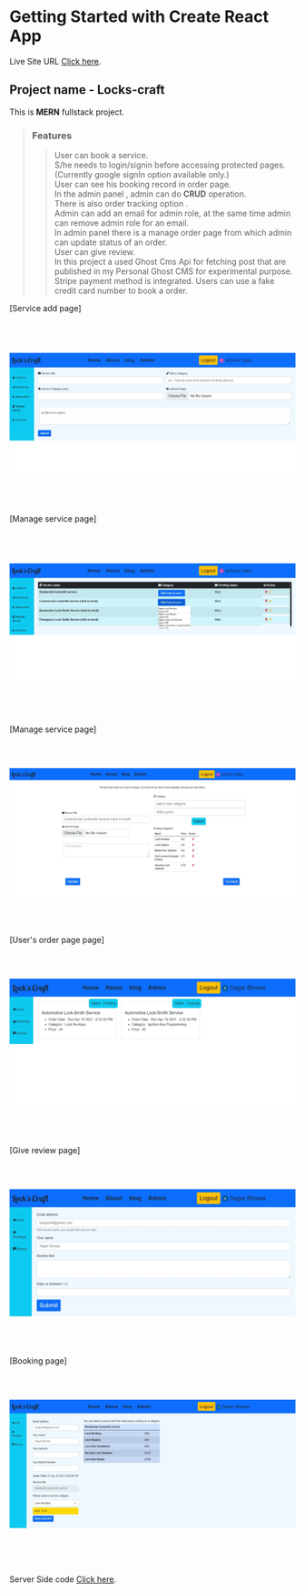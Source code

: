 # Getting Started with Create React App

Live Site URL [Click here](https://locks-draft.netlify.app/).

## Project name - Locks-craft

This is **MERN** fullstack project.  


> ### Features
>> User can book a service.  
>> S/he needs to login/signin before accessing protected pages.(Currently google signIn option available only.)  
>> User can see his booking record in order page.  
>> In the admin panel , admin can do **CRUD** operation.   
>> There is also order tracking option .  
>> Admin can add an email for admin role, at the same time admin can remove admin role for an email.  
>> In admin panel there is a manage order page from which admin can update status of an order.  
>> User can give review.  
>> In this project a used Ghost Cms Api for fetching post that are published in my Personal Ghost CMS for experimental purpose.  
>> Stripe payment method is integrated. Users can use a fake credit card number to book a order.


[Service add page]<img src="./src/images/lock3.png" width="800" height="350" style='object-fit: contain'>  
[Manage service page]<img src="./src/images/lock5.png" width="800" height="350" style='object-fit: contain'>  
[Manage service page]<img src="./src/images/lock6.png" width="800" height="350" style='object-fit: contain'>  
[User's order page page]<img src="./src/images/lock7.png" width="800" height="350" style='object-fit: contain'> 
[Give review page]<img src="./src/images/lock8.png" width="800" height="350" style='object-fit: contain'>  
[Booking page]<img src="./src/images/lock9.png" width="800" height="350" style='object-fit: contain'>     



Server Side code [Click here](https://github.com/sagar-biswas1/locks-craft-server).